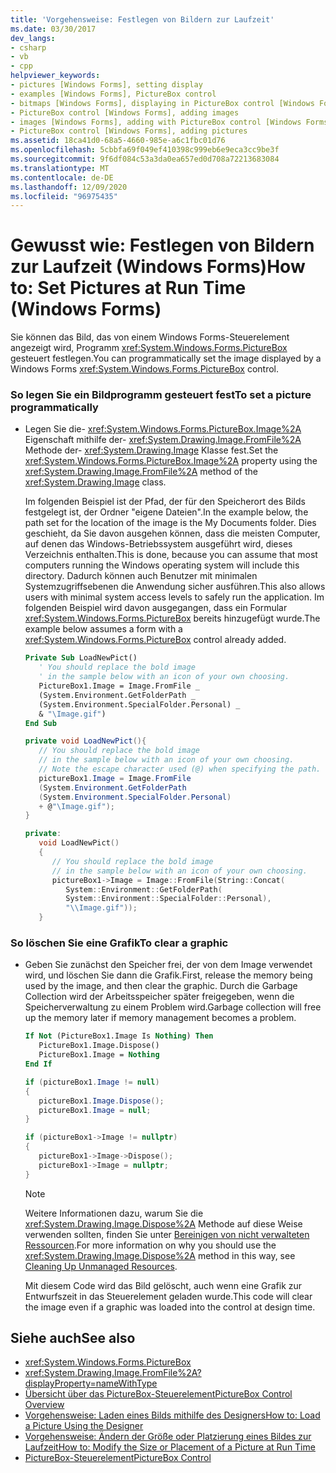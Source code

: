 ```yaml
---
title: 'Vorgehensweise: Festlegen von Bildern zur Laufzeit'
ms.date: 03/30/2017
dev_langs:
- csharp
- vb
- cpp
helpviewer_keywords:
- pictures [Windows Forms], setting display
- examples [Windows Forms], PictureBox control
- bitmaps [Windows Forms], displaying in PictureBox control [Windows Forms]
- PictureBox control [Windows Forms], adding images
- images [Windows Forms], adding with PictureBox control [Windows Forms]
- PictureBox control [Windows Forms], adding pictures
ms.assetid: 18ca41d0-68a5-4660-985e-a6c1fbc01d76
ms.openlocfilehash: 5cbbfa69f049ef410398c999eb6e9eca3cc9be3f
ms.sourcegitcommit: 9f6df084c53a3da0ea657ed0d708a72213683084
ms.translationtype: MT
ms.contentlocale: de-DE
ms.lasthandoff: 12/09/2020
ms.locfileid: "96975435"
---
```

# <a name="how-to-set-pictures-at-run-time-windows-forms"></a><span data-ttu-id="da820-102">Gewusst wie: Festlegen von Bildern zur Laufzeit (Windows Forms)</span><span class="sxs-lookup"><span data-stu-id="da820-102">How to: Set Pictures at Run Time (Windows Forms)</span></span>

<span data-ttu-id="da820-103">Sie können das Bild, das von einem Windows Forms-Steuerelement angezeigt wird, Programm <xref:System.Windows.Forms.PictureBox> gesteuert festlegen.</span><span class="sxs-lookup"><span data-stu-id="da820-103">You can programmatically set the image displayed by a Windows Forms <xref:System.Windows.Forms.PictureBox> control.</span></span>  
  
### <a name="to-set-a-picture-programmatically"></a><span data-ttu-id="da820-104">So legen Sie ein Bildprogramm gesteuert fest</span><span class="sxs-lookup"><span data-stu-id="da820-104">To set a picture programmatically</span></span>  
  
- <span data-ttu-id="da820-105">Legen Sie die- <xref:System.Windows.Forms.PictureBox.Image%2A> Eigenschaft mithilfe der- <xref:System.Drawing.Image.FromFile%2A> Methode der- <xref:System.Drawing.Image> Klasse fest.</span><span class="sxs-lookup"><span data-stu-id="da820-105">Set the <xref:System.Windows.Forms.PictureBox.Image%2A> property using the <xref:System.Drawing.Image.FromFile%2A> method of the <xref:System.Drawing.Image> class.</span></span>  
  
     <span data-ttu-id="da820-106">Im folgenden Beispiel ist der Pfad, der für den Speicherort des Bilds festgelegt ist, der Ordner "eigene Dateien".</span><span class="sxs-lookup"><span data-stu-id="da820-106">In the example below, the path set for the location of the image is the My Documents folder.</span></span> <span data-ttu-id="da820-107">Dies geschieht, da Sie davon ausgehen können, dass die meisten Computer, auf denen das Windows-Betriebssystem ausgeführt wird, dieses Verzeichnis enthalten.</span><span class="sxs-lookup"><span data-stu-id="da820-107">This is done, because you can assume that most computers running the Windows operating system will include this directory.</span></span> <span data-ttu-id="da820-108">Dadurch können auch Benutzer mit minimalen Systemzugriffsebenen die Anwendung sicher ausführen.</span><span class="sxs-lookup"><span data-stu-id="da820-108">This also allows users with minimal system access levels to safely run the application.</span></span> <span data-ttu-id="da820-109">Im folgenden Beispiel wird davon ausgegangen, dass ein Formular <xref:System.Windows.Forms.PictureBox> bereits hinzugefügt wurde.</span><span class="sxs-lookup"><span data-stu-id="da820-109">The example below assumes a form with a <xref:System.Windows.Forms.PictureBox> control already added.</span></span>  
  
    ```vb  
    Private Sub LoadNewPict()  
       ' You should replace the bold image
       ' in the sample below with an icon of your own choosing.  
       PictureBox1.Image = Image.FromFile _  
       (System.Environment.GetFolderPath _  
       (System.Environment.SpecialFolder.Personal) _  
       & "\Image.gif")  
    End Sub  
    ```  
  
    ```csharp  
    private void LoadNewPict(){  
       // You should replace the bold image
       // in the sample below with an icon of your own choosing.  
       // Note the escape character used (@) when specifying the path.  
       pictureBox1.Image = Image.FromFile  
       (System.Environment.GetFolderPath  
       (System.Environment.SpecialFolder.Personal)  
       + @"\Image.gif");  
    }  
    ```  
  
    ```cpp  
    private:  
       void LoadNewPict()  
       {  
          // You should replace the bold image
          // in the sample below with an icon of your own choosing.  
          pictureBox1->Image = Image::FromFile(String::Concat(  
             System::Environment::GetFolderPath(  
             System::Environment::SpecialFolder::Personal),  
             "\\Image.gif"));  
       }  
    ```  
  
### <a name="to-clear-a-graphic"></a><span data-ttu-id="da820-110">So löschen Sie eine Grafik</span><span class="sxs-lookup"><span data-stu-id="da820-110">To clear a graphic</span></span>  
  
- <span data-ttu-id="da820-111">Geben Sie zunächst den Speicher frei, der von dem Image verwendet wird, und löschen Sie dann die Grafik.</span><span class="sxs-lookup"><span data-stu-id="da820-111">First, release the memory being used by the image, and then clear the graphic.</span></span> <span data-ttu-id="da820-112">Durch die Garbage Collection wird der Arbeitsspeicher später freigegeben, wenn die Speicherverwaltung zu einem Problem wird.</span><span class="sxs-lookup"><span data-stu-id="da820-112">Garbage collection will free up the memory later if memory management becomes a problem.</span></span>  
  
    ```vb  
    If Not (PictureBox1.Image Is Nothing) Then  
       PictureBox1.Image.Dispose()  
       PictureBox1.Image = Nothing  
    End If  
    ```  
  
    ```csharp  
    if (pictureBox1.Image != null)
    {  
       pictureBox1.Image.Dispose();  
       pictureBox1.Image = null;  
    }  
    ```  
  
    ```cpp  
    if (pictureBox1->Image != nullptr)  
    {  
       pictureBox1->Image->Dispose();  
       pictureBox1->Image = nullptr;  
    }  
    ```  
  
    > [!NOTE]
    > <span data-ttu-id="da820-113">Weitere Informationen dazu, warum Sie die <xref:System.Drawing.Image.Dispose%2A> Methode auf diese Weise verwenden sollten, finden Sie unter [Bereinigen von nicht verwalteten Ressourcen](/dotnet/standard/garbage-collection/unmanage).</span><span class="sxs-lookup"><span data-stu-id="da820-113">For more information on why you should use the <xref:System.Drawing.Image.Dispose%2A> method in this way, see [Cleaning Up Unmanaged Resources](/dotnet/standard/garbage-collection/unmanage).</span></span>  
  
     <span data-ttu-id="da820-114">Mit diesem Code wird das Bild gelöscht, auch wenn eine Grafik zur Entwurfszeit in das Steuerelement geladen wurde.</span><span class="sxs-lookup"><span data-stu-id="da820-114">This code will clear the image even if a graphic was loaded into the control at design time.</span></span>  
  
## <a name="see-also"></a><span data-ttu-id="da820-115">Siehe auch</span><span class="sxs-lookup"><span data-stu-id="da820-115">See also</span></span>

- <xref:System.Windows.Forms.PictureBox>
- <xref:System.Drawing.Image.FromFile%2A?displayProperty=nameWithType>
- [<span data-ttu-id="da820-116">Übersicht über das PictureBox-Steuerelement</span><span class="sxs-lookup"><span data-stu-id="da820-116">PictureBox Control Overview</span></span>](picturebox-control-overview-windows-forms.md)
- [<span data-ttu-id="da820-117">Vorgehensweise: Laden eines Bilds mithilfe des Designers</span><span class="sxs-lookup"><span data-stu-id="da820-117">How to: Load a Picture Using the Designer</span></span>](how-to-load-a-picture-using-the-designer-windows-forms.md)
- [<span data-ttu-id="da820-118">Vorgehensweise: Ändern der Größe oder Platzierung eines Bildes zur Laufzeit</span><span class="sxs-lookup"><span data-stu-id="da820-118">How to: Modify the Size or Placement of a Picture at Run Time</span></span>](how-to-modify-the-size-or-placement-of-a-picture-at-run-time-windows-forms.md)
- [<span data-ttu-id="da820-119">PictureBox-Steuerelement</span><span class="sxs-lookup"><span data-stu-id="da820-119">PictureBox Control</span></span>](picturebox-control-windows-forms.md)
